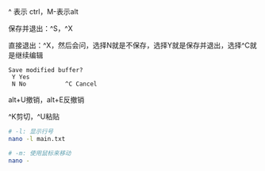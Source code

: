 ^ 表示 ctrl，M-表示alt



保存并退出：^S，^X

直接退出：^X，然后会问，选择N就是不保存，选择Y就是保存并退出，选择^C就是继续编辑

```
Save modified buffer?    
 Y Yes
 N No           ^C Cancel
```

alt+U撤销，alt+E反撤销

^K剪切，^U粘贴 





```bash
# -l: 显示行号
nano -l main.txt

# -m: 使用鼠标来移动
nano -
```

